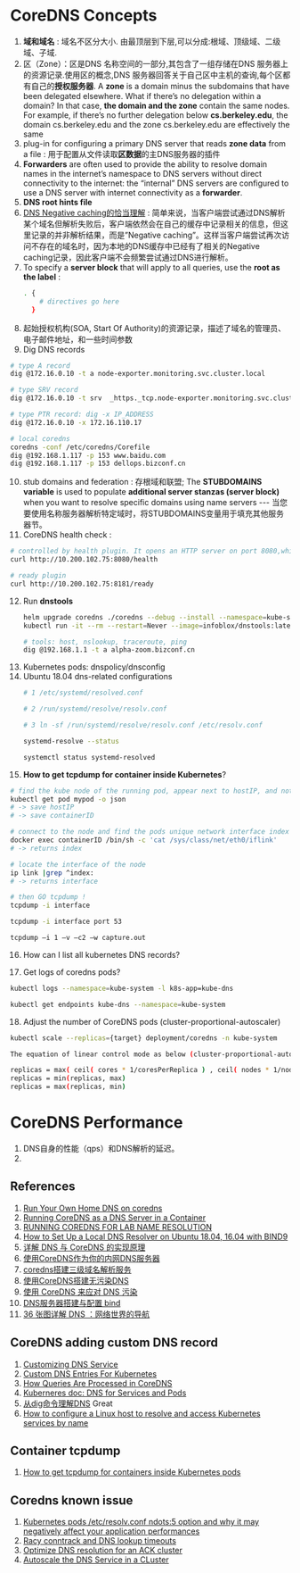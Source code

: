 # CoreDNS Concepts
1. **域和域名** : 域名不区分大小. 由最顶层到下层,可以分成:根域、顶级域、二级域、子域.
2. 区（Zone）：区是DNS 名称空间的一部分,其包含了一组存储在DNS 服务器上的资源记录.使用区的概念,DNS 服务器回答关于自己区中主机的查询,每个区都有自己的**授权服务器**. A **zone** is a domain minus the subdomains that have been delegated elsewhere. What if there’s no delegation within a domain? In that case, **the domain and the zone** contain the same nodes. For example, if there’s no further delegation below **cs.berkeley.edu**, the domain cs.berkeley.edu and the zone cs.berkeley.edu are effectively the same
3. plug-in for configuring a primary DNS server that reads **zone data** from a file : 用于配置从文件读取**区数据**的主DNS服务器的插件
4. **Forwarders** are often used to provide the ability to resolve domain names in the internet’s namespace to DNS servers without direct connectivity to the internet: the “internal” DNS servers are configured to use a DNS server with internet connectivity as a **forwarder**.
5. **DNS root hints file**
6. [DNS Negative caching的恰当理解](https://www.xieyidian.com/803) : 简单来说，当客户端尝试通过DNS解析某个域名但解析失败后，客户端依然会在自己的缓存中记录相关的信息，但这里记录的并非解析结果，而是”Negative caching”。这样当客户端尝试再次访问不存在的域名时，因为本地的DNS缓存中已经有了相关的Negative caching记录，因此客户端不会频繁尝试通过DNS进行解析。
7. To specify a **server block** that will apply to all queries, use the **root as the label** :
    ```bash
    . {
        # directives go here
      }
    ```
8. 起始授权机构(SOA, Start Of Authority)的资源记录，描述了域名的管理员、电子邮件地址，和一些时间参数
9. Dig DNS records
  ```bash
  # type A record
  dig @172.16.0.10 -t a node-exporter.monitoring.svc.cluster.local

  # type SRV record
  dig @172.16.0.10 -t srv  _https._tcp.node-exporter.monitoring.svc.cluster.local

  # type PTR record: dig -x IP_ADDRESS
  dig @172.16.0.10 -x 172.16.110.17

  # local coredns
  coredns -conf /etc/coredns/Corefile
  dig @192.168.1.117 -p 153 www.baidu.com
  dig @192.168.1.117 -p 153 dellops.bizconf.cn
  ```
10. stub domains and federation : 存根域和联盟; The **STUBDOMAINS variable** is used to populate **additional server stanzas (server block)** when you want to resolve specific domains using name servers --- 当您要使用名称服务器解析特定域时，将STUBDOMAINS变量用于填充其他服务器节。
11. CoreDNS health check :
  ```bash
  # controlled by health plugin. It opens an HTTP server on port 8080,which will respond to an HTTP request for /health.
  curl http://10.200.102.75:8080/health

  # ready plugin
  curl http://10.200.102.75:8181/ready
  ```
12. Run **dnstools**
    ```bash
    helm upgrade coredns ./coredns --debug --install --namespace=kube-system --dry-run
    kubectl run -it --rm --restart=Never --image=infoblox/dnstools:latest dnstools

    # tools: host, nslookup, traceroute, ping
    dig @192.168.1.1 -t a alpha-zoom.bizconf.cn
    ```
13. Kubernetes pods: dnspolicy/dnsconfig
14. Ubuntu 18.04 dns-related configurations
    ```bash
    # 1 /etc/systemd/resolved.conf

    # 2 /run/systemd/resolve/resolv.conf

    # 3 ln -sf /run/systemd/resolve/resolv.conf /etc/resolv.conf

    systemd-resolve --status

    systemctl status systemd-resolved
    ```
15. **How to get tcpdump for container inside Kubernetes**?
```bash
# find the kube node of the running pod, appear next to hostIP, and note containerID hash
kubectl get pod mypod -o json
# -> save hostIP
# -> save containerID

# connect to the node and find the pods unique network interface index inside it's container
docker exec containerID /bin/sh -c 'cat /sys/class/net/eth0/iflink'
# -> returns index

# locate the interface of the node
ip link |grep ^index:
# -> returns interface

# then GO tcpdump !
tcpdump -i interface

tcpdump -i interface port 53

tcpdump –i 1 –v –c2 –w capture.out
```
16. How can I list all kubernetes DNS records?

17. Get logs of coredns pods?
```bash
kubectl logs --namespace=kube-system -l k8s-app=kube-dns

kubectl get endpoints kube-dns --namespace=kube-system
```

18. Adjust the number of CoreDNS pods (cluster-proportional-autoscaler)
```bash
kubectl scale --replicas={target} deployment/coredns -n kube-system

The equation of linear control mode as below (cluster-proportional-autoscaler):

replicas = max( ceil( cores * 1/coresPerReplica ) , ceil( nodes * 1/nodesPerReplica ) )
replicas = min(replicas, max)
replicas = max(replicas, min)
```

# CoreDNS Performance
1. DNS自身的性能（qps）和DNS解析的延迟。
2. 

## References
1. [Run Your Own Home DNS on coredns](https://blog.idempotent.ca/2018/04/18/run-your-own-home-dns-on-coredns/)
2. [Running CoreDNS as a DNS Server in a Container](https://dev.to/robbmanes/running-coredns-as-a-dns-server-in-a-container-1d0)
3. [RUNNING COREDNS FOR LAB NAME RESOLUTION](https://www.definit.co.uk/2020/01/running-coredns-for-lab-name-resolution/)
4. [How to Set Up a Local DNS Resolver on Ubuntu 18.04, 16.04 with BIND9](https://www.linuxbabe.com/ubuntu/set-up-local-dns-resolver-ubuntu-18-04-16-04-bind9)
5. [详解 DNS 与 CoreDNS 的实现原理](https://draveness.me/dns-coredns/)
6. [使用CoreDNS作为你的内网DNS服务器](https://www.iamle.com/archives/2679.html)
7. [coredns搭建三级域名解析服务](https://www.opposhore.com/blog/subdomain_coredns/)
8. [使用CoreDNS搭建无污染DNS](https://laod.cn/dns/coredns-dns.html)
9. [使用 CoreDNS 来应对 DNS 污染](https://fuckcloudnative.io/posts/install-coredns-on-macos/)
10. [DNS服务器搭建与配置 bind](https://cshihong.github.io/2018/10/15/DNS%E6%9C%8D%E5%8A%A1%E5%99%A8%E6%90%AD%E5%BB%BA%E4%B8%8E%E9%85%8D%E7%BD%AE/)
11. [36 张图详解 DNS ：网络世界的导航](https://mp.weixin.qq.com/s/9wRVEO2-jmdBFTtb7Q7dtQ)


## CoreDNS adding custom DNS record
1. [Customizing DNS Service](https://kubernetes.io/docs/tasks/administer-cluster/dns-custom-nameservers/)
2. [Custom DNS Entries For Kubernetes](https://coredns.io/2017/05/08/custom-dns-entries-for-kubernetes/)
3. [How Queries Are Processed in CoreDNS](https://coredns.io/2017/06/08/how-queries-are-processed-in-coredns/)
4. [Kuberneres doc: DNS for Services and Pods](https://kubernetes.io/docs/concepts/services-networking/dns-pod-service/)
5. [从dig命令理解DNS](https://blog.csdn.net/a583929112/article/details/66499771) Great
6. [How to configure a Linux host to resolve and access Kubernetes services by name](https://carlos-algms.medium.com/how-to-configure-a-linux-host-to-resolve-and-access-kubernetes-services-by-name-e1741e1247bd)

## Container tcpdump
1. [How to get tcpdump for containers inside Kubernetes pods](https://community.pivotal.io/s/article/How-to-get-tcpdump-for-containers-inside-Kubernetes-pods?language=en_US)


## Coredns known issue
1. [Kubernetes pods /etc/resolv.conf ndots:5 option and why it may negatively affect your application performances](https://pracucci.com/kubernetes-dns-resolution-ndots-options-and-why-it-may-affect-application-performances.html)
2. [Racy conntrack and DNS lookup timeouts](https://www.weave.works/blog/racy-conntrack-and-dns-lookup-timeouts)
3. [Optimize DNS resolution for an ACK cluster](https://partners-intl.aliyun.com/help/doc-detail/172339.htm)
4. [Autoscale the DNS Service in a CLuster](https://kubernetes.io/docs/tasks/administer-cluster/dns-horizontal-autoscaling/)
